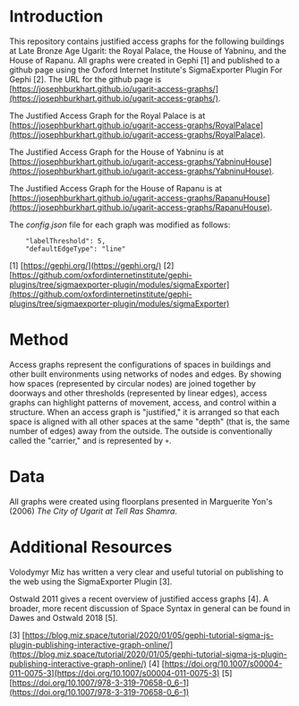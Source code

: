 # Introduction

This repository contains justified access graphs for the following buildings at Late Bronze Age Ugarit: the Royal Palace, the House of Yabninu, and the House of Rapanu. All graphs were created in Gephi [1] and published to a github page using the Oxford Internet Institute's SigmaExporter Plugin For Gephi [2]. The URL for the github page is [https://josephburkhart.github.io/ugarit-access-graphs/](https://josephburkhart.github.io/ugarit-access-graphs/).

The Justified Access Graph for the Royal Palace is at [https://josephburkhart.github.io/ugarit-access-graphs/RoyalPalace](https://josephburkhart.github.io/ugarit-access-graphs/RoyalPalace).  

The Justified Access Graph for the House of Yabninu is at [https://josephburkhart.github.io/ugarit-access-graphs/YabninuHouse](https://josephburkhart.github.io/ugarit-access-graphs/YabninuHouse).

The Justified Access Graph for the House of Rapanu is at [https://josephburkhart.github.io/ugarit-access-graphs/RapanuHouse](https://josephburkhart.github.io/ugarit-access-graphs/RapanuHouse).

The _config.json_ file for each graph was modified as follows:  
```
    "labelThreshold": 5,
    "defaultEdgeType": "line"
``` 

\[1\] [https://gephi.org/](https://gephi.org/)
\[2\] [https://github.com/oxfordinternetinstitute/gephi-plugins/tree/sigmaexporter-plugin/modules/sigmaExporter](https://github.com/oxfordinternetinstitute/gephi-plugins/tree/sigmaexporter-plugin/modules/sigmaExporter)

# Method
Access graphs represent the configurations of spaces in buildings and other built environments using networks of nodes and edges. By showing how spaces (represented by circular nodes) are joined together by doorways and other thresholds (represented by linear edges), access graphs can highlight patterns of movement, access, and control within a structure. When an access graph is "justified," it is arranged so that each space is aligned with all other spaces at the same "depth" (that is, the same number of edges) away from the outside. The outside is conventionally called the "carrier," and is represented by `+`.

# Data
All graphs were created using floorplans presented in Marguerite Yon's (2006) _The City of Ugarit at Tell Ras Shamra_.

# Additional Resources
Volodymyr Miz has written a very clear and useful tutorial on publishing to the web using the SigmaExporter Plugin [3]. 

Ostwald 2011 gives a recent overview of justified access graphs [4]. A broader, more recent discussion of Space Syntax in general can be found in Dawes and Ostwald 2018 [5].

\[3\] [https://blog.miz.space/tutorial/2020/01/05/gephi-tutorial-sigma-js-plugin-publishing-interactive-graph-online/](https://blog.miz.space/tutorial/2020/01/05/gephi-tutorial-sigma-js-plugin-publishing-interactive-graph-online/)
\[4\] [https://doi.org/10.1007/s00004-011-0075-3](https://doi.org/10.1007/s00004-011-0075-3)
\[5\] [https://doi.org/10.1007/978-3-319-70658-0_6-1](https://doi.org/10.1007/978-3-319-70658-0_6-1)
